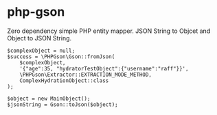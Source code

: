 # php-gson
Zero dependency simple PHP entity mapper.
JSON String to Objcet and Object to JSON String.

```
$complexObject = null;
$success = \PHPGson\Gson::fromJson(
    $complexObject,
    '{"age":35, "hydratorTestObject":{"username":"raff"}}',
    \PHPGson\Extractor::EXTRACTION_MODE_METHOD,
    ComplexHydrationObject::class
);
```

```
$object = new MainObject();
$jsonString = Gson::toJson($object);
```